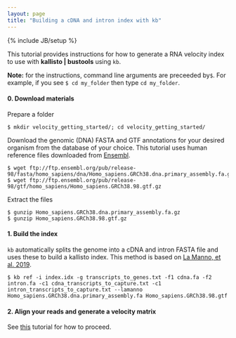 ```yaml
---
layout: page
title: "Building a cDNA and intron index with kb"
---
```


{% include JB/setup %}

This tutorial provides instructions for how to generate a RNA velocity index to use with __kallisto &#124; bustools__ using `kb`.

__Note:__ for the instructions, command line arguments are preceeded by`$`. For example, if you see `$ cd my_folder` then type `cd my_folder`.

#### 0. Download materials
Prepare a folder
```
$ mkdir velocity_getting_started/; cd velocity_getting_started/
```

Download the genomic (DNA) FASTA and GTF annotations for your desired organism from the database of your choice. This tutorial uses human reference files downloaded from [Ensembl](https://uswest.ensembl.org/info/data/ftp/index.html).
```
$ wget ftp://ftp.ensembl.org/pub/release-98/fasta/homo_sapiens/dna/Homo_sapiens.GRCh38.dna.primary_assembly.fa.gz
$ wget ftp://ftp.ensembl.org/pub/release-98/gtf/homo_sapiens/Homo_sapiens.GRCh38.98.gtf.gz
```
Extract the files
```
$ gunzip Homo_sapiens.GRCh38.dna.primary_assembly.fa.gz
$ gunzip Homo_sapiens.GRCh38.98.gtf.gz
```

#### 1. Build the index
`kb` automatically splits the genome into a cDNA and intron FASTA file and uses these to build a kallisto index. This method is based on [La Manno, et al. 2019](https://doi.org/10.1038/s41586-018-0414-6).
```
$ kb ref -i index.idx -g transcripts_to_genes.txt -f1 cdna.fa -f2 intron.fa -c1 cdna_transcripts_to_capture.txt -c1 intron_transcripts_to_capture.txt --lamanno Homo_sapiens.GRCh38.dna.primary_assembly.fa Homo_sapiens.GRCh38.98.gtf
```

#### 2. Align your reads and generate a velocity matrix
See [this](kb_velocity_tutorial.html) tutorial for how to proceed.
